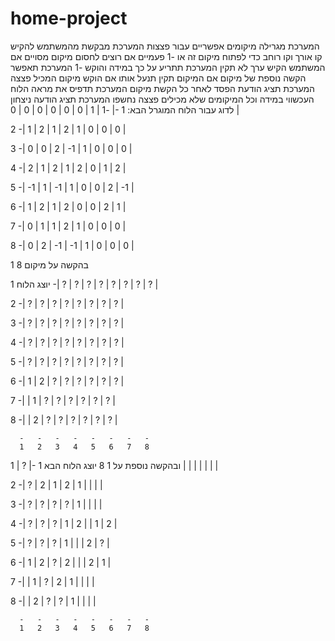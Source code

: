 # home-project
המערכת מגרילה מיקומים אפשריים עבור פצצות
המערכת מבקשת מהמשתמש להקיש קו אורך וקו רוחב כדי לפתוח מיקום זה 
או -1 פעמיים אם רוצים לחסום מיקום מסויים 
אם המשתמש הקיש ערך לא תקין המערכת תתריע על כך
במידה והוקש -1 המערכת תאפשר הקשה נוספת של מיקום 
אם המיקום תקין תנעל אותו
אם הוקש מיקום המכיל פצצה המערכת תציג הודעת הפסד
לאחר כל הקשת מיקום המערכת תדפיס את מראה הלוח העכשווי
במידה וכל המיקומים שלא מכילים פצצה נחשפו המערכת תציג הודעה ניצחון
לדוג עבור הלוח המוגרל הבא: 
1  -| -1 |  1 |  0 |  0 |  0 |  0 |  0 |  0 |

2  -|  1 |  2 |  1 |  2 |  1 |  0 |  0 |  0 |

3  -|  0 |  0 |  2 | -1 |  1 |  0 |  0 |  0 |

4  -|  2 |  1 |  2 |  1 |  2 |  0 |  1 |  2 |

5  -| -1 |  1 | -1 |  1 |  0 |  0 |  2 | -1 |

6  -|  1 |  2 |  1 |  2 |  0 |  0 |  2 |  1 |

7  -|  0 |  1 |  1 |  2 |  1 |  0 |  0 |  0 |

8  -|  0 |  2 | -1 | -1 |  1 |  0 |  0 |  0 |

בהקשה על מיקום 
8
1

יוצג הלוח 
1  -| ? | ? | ? | ? | ? | ? | ? | ? |

2  -| ? | ? | ? | ? | ? | ? | ? | ? |

3  -| ? | ? | ? | ? | ? | ? | ? | ? |

4  -| ? | ? | ? | ? | ? | ? | ? | ? |

5  -| ? | ? | ? | ? | ? | ? | ? | ? |

6  -| 1 | 2 | ? | ? | ? | ? | ? | ? |

7  -|   | 1 | ? | ? | ? | ? | ? | ? |

8  -|   | 2 | ? | ? | ? | ? | ? | ? |

      -   -   -   -   -   -   -   -
      1   2   3   4   5   6   7   8
      
ובהקשה נוספת על 
1
8
יוצג הלוח הבא 
1  -| ? | 1 |   |   |   |   |   |   |

2  -| ? | 2 | 1 | 2 | 1 |   |   |   |

3  -| ? | ? | ? | ? | 1 |   |   |   |

4  -| ? | ? | ? | 1 | 2 |   | 1 | 2 |

5  -| ? | ? | ? | 1 |   |   | 2 | ? |

6  -| 1 | 2 | ? | 2 |   |   | 2 | 1 |

7  -|   | 1 | ? | 2 | 1 |   |   |   |

8  -|   | 2 | ? | ? | 1 |   |   |   |

      -   -   -   -   -   -   -   -
      1   2   3   4   5   6   7   8
